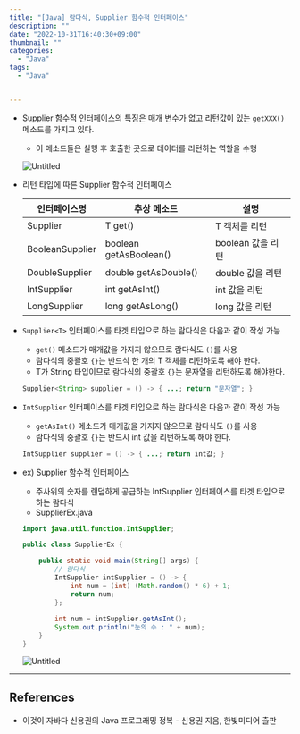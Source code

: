 ```yaml
---
title: "[Java] 람다식, Supplier 함수적 인터페이스"
description: ""
date: "2022-10-31T16:40:30+09:00"
thumbnail: ""
categories:
  - "Java"
tags:
  - "Java"


---
```

<!--more-->

- Supplier 함수적 인터페이스의 특징은 매개 변수가 없고 리턴값이 있는 `getXXX()` 메소드를 가지고 있다.
    - 이 메소드들은 실행 후 호출한 곳으로 데이터를 리턴하는 역할을 수행
    
    ![Untitled](/images/lang_java/lambda/Supplier_함수적_인터페이스/Untitled.png)
    
- 리턴 타입에 따른 Supplier 함수적 인터페이스
    
    
    | 인터페이스명 | 추상 메소드 | 설명 |
    | --- | --- | --- |
    | Supplier<T> | T get() | T 객체를 리턴 |
    | BooleanSupplier | boolean getAsBoolean() | boolean 값을 리턴 |
    | DoubleSupplier | double getAsDouble() | double 값을 리턴 |
    | IntSupplier | int getAsInt() | int 값을 리턴 |
    | LongSupplier | long getAsLong() | long 값을 리턴 |
- `Supplier<T>` 인터페이스를 타겟 타입으로 하는 람다식은 다음과 같이 작성 가능
    - `get()` 메소드가 매개값을 가지지 않으므로 람다식도 `()`를 사용
    - 람다식의 중괄호 `{}`는 반드식 한 개의 T 객체를 리턴하도록 해야 한다.
    - T가 String 타입이므로 람다식의 중괄호 `{}`는 문자열을 리턴하도록 해야한다.
    
    ```java
    Supplier<String> supplier = () -> { ...; return "문자열"; }
    ```
    
- `IntSupplier` 인터페이스를 타겟 타입으로 하는 람다식은 다음과 같이 작성 가능
    - `getAsInt()` 메소드가 매개값을 가지지 않으므로 람다식도 `()`를 사용
    - 람다식의 중괄호 `{}`는 반드시 int 값을 리턴하도록 해야 한다.
    
    ```java
    IntSupplier supplier = () -> { ...; return int값; }
    ```
    
- ex) Supplier 함수적 인터페이스
    - 주사위의 숫자를 랜덤하게 공급하는 IntSupplier 인터페이스를 타겟 타입으로 하는 람다식
    - SupplierEx.java
    
    ```java
    import java.util.function.IntSupplier;
    
    public class SupplierEx {
    
    	public static void main(String[] args) {
    		// 람다식
    		IntSupplier intSupplier = () -> {
    			int num = (int) (Math.random() * 6) + 1;
    			return num;
    		};
    		
    		int num = intSupplier.getAsInt();
    		System.out.println("눈의 수 : " + num);
    	}
    }
    ```
    
    ![Untitled](/images/lang_java/lambda/Supplier_함수적_인터페이스/Untitled%201.png)
    

---

## References

- 이것이 자바다 신용권의 Java 프로그래밍 정복 - 신용권 지음, 한빛미디어 출판